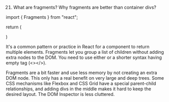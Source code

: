 21. What are fragments? Why fragments are better than container divs?




import { Fragments } from "react";

<Fragments>
</Fragments>

return (
  <div>
    <div></div>
    <div></div>
  </div>
)










It's a common pattern or practice in React for a component to return multiple elements. Fragments let you group a list of children without adding extra nodes to the DOM. You need to use either or a shorter syntax having empty tag (<></>).

Fragments are a bit faster and use less memory by not creating an extra DOM node. This only has a real benefit on very large and deep trees.
Some CSS mechanisms like Flexbox and CSS Grid have a special parent-child relationships, and adding divs in the middle makes it hard to keep the desired layout.
The DOM Inspector is less cluttered.